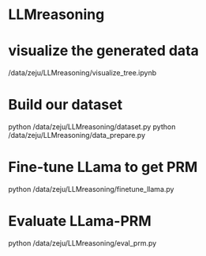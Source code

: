 # LLMreasoning

# visualize the generated data

/data/zeju/LLMreasoning/visualize_tree.ipynb

# Build our dataset
python /data/zeju/LLMreasoning/dataset.py
python /data/zeju/LLMreasoning/data_prepare.py


# Fine-tune LLama to get PRM
python /data/zeju/LLMreasoning/finetune_llama.py

# Evaluate LLama-PRM
python /data/zeju/LLMreasoning/eval_prm.py
